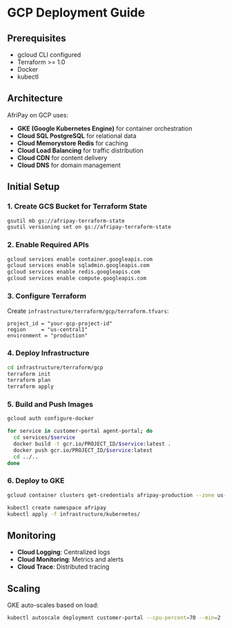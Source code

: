 # GCP Deployment Guide

## Prerequisites

- gcloud CLI configured
- Terraform >= 1.0
- Docker
- kubectl

## Architecture

AfriPay on GCP uses:
- **GKE (Google Kubernetes Engine)** for container orchestration
- **Cloud SQL PostgreSQL** for relational data
- **Cloud Memorystore Redis** for caching
- **Cloud Load Balancing** for traffic distribution
- **Cloud CDN** for content delivery
- **Cloud DNS** for domain management

## Initial Setup

### 1. Create GCS Bucket for Terraform State

```bash
gsutil mb gs://afripay-terraform-state
gsutil versioning set on gs://afripay-terraform-state
```

### 2. Enable Required APIs

```bash
gcloud services enable container.googleapis.com
gcloud services enable sqladmin.googleapis.com
gcloud services enable redis.googleapis.com
gcloud services enable compute.googleapis.com
```

### 3. Configure Terraform

Create `infrastructure/terraform/gcp/terraform.tfvars`:

```hcl
project_id = "your-gcp-project-id"
region     = "us-central1"
environment = "production"
```

### 4. Deploy Infrastructure

```bash
cd infrastructure/terraform/gcp
terraform init
terraform plan
terraform apply
```

### 5. Build and Push Images

```bash
gcloud auth configure-docker

for service in customer-portal agent-portal; do
  cd services/$service
  docker build -t gcr.io/PROJECT_ID/$service:latest .
  docker push gcr.io/PROJECT_ID/$service:latest
  cd ../..
done
```

### 6. Deploy to GKE

```bash
gcloud container clusters get-credentials afripay-production --zone us-central1

kubectl create namespace afripay
kubectl apply -f infrastructure/kubernetes/
```

## Monitoring

- **Cloud Logging**: Centralized logs
- **Cloud Monitoring**: Metrics and alerts
- **Cloud Trace**: Distributed tracing

## Scaling

GKE auto-scales based on load:

```bash
kubectl autoscale deployment customer-portal --cpu-percent=70 --min=2 --max=10 -n afripay
```
